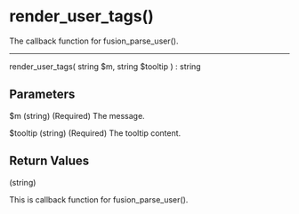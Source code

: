 # render_user_tags()

The callback function for fusion_parse_user().

---

render_user_tags( string $m, string $tooltip ) : string

## Parameters

$m (string) (Required) The message.

$tooltip (string) (Required) The tooltip content.

## Return Values

(string)

<div class="aler alert-info">
This is callback function for fusion_parse_user().
</div>
